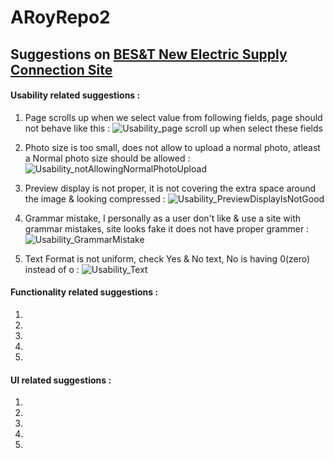 # ARoyRepo2

## Suggestions on [BES&T New Electric Supply Connection Site](https://www.bestundertaking.net/NewConnection.aspx)

#### Usability related suggestions :
1. Page scrolls up when we select value from following fields, page should not behave like this :
![Usability_page scroll up when select these fields](https://user-images.githubusercontent.com/78211007/106360003-2aab7780-633c-11eb-88c4-234d1cc343e0.JPG)

2. Photo size is too small, does not allow to upload a normal photo, atleast a Normal photo size should be allowed :
![Usability_notAllowingNormalPhotoUpload](https://user-images.githubusercontent.com/78211007/106360054-6fcfa980-633c-11eb-8ec7-37f468134610.JPG)

3. Preview display is not proper, it is not covering the extra space around the image & looking compressed :
![Usability_PreviewDisplayIsNotGood](https://user-images.githubusercontent.com/78211007/106360388-2aac7700-633e-11eb-80d9-fb0404167eee.JPG)

4. Grammar mistake, I personally as a user don't like & use a site with grammar mistakes, site looks fake it does not have proper grammer :
![Usability_GrammarMistake](https://user-images.githubusercontent.com/78211007/106389023-24360200-6407-11eb-9006-5fe457190130.JPG)

5. Text Format is not uniform, check Yes & No text, No is having 0(zero) instead of o :
![Usability_Text](https://user-images.githubusercontent.com/78211007/106389104-af16fc80-6407-11eb-9d65-f9d41ea4d466.JPG)

#### Functionality related suggestions :

1.
2.
3.
4.
5.

#### UI related suggestions :

1.
2.
3.
4.
5.
